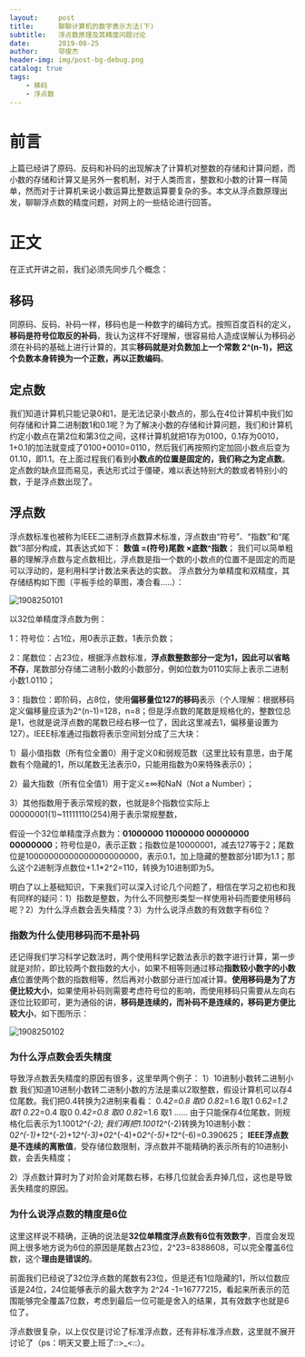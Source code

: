 ```yaml
---
layout:     post
title:      聊聊计算机的数字表示方法(下)
subtitle:   浮点数原理及其精度问题讨论
date:       2019-08-25
author:     邬俊杰
header-img: img/post-bg-debug.png
catalog: true
tags:
    - 移码
    - 浮点数
---
```


# 前言

上篇已经讲了原码、反码和补码的出现解决了计算机对整数的存储和计算问题，而小数的存储和计算又是另外一套机制，对于人类而言，整数和小数的计算一样简单，然而对于计算机来说小数运算比整数运算要复杂的多。本文从浮点数原理出发，聊聊浮点数的精度问题，对网上的一些结论进行回答。

# 正文

在正式开讲之前，我们必须先同步几个概念：

## 移码

同原码、反码、补码一样，移码也是一种数字的编码方式。按照百度百科的定义，**移码是符号位取反的补码**，我认为这样不好理解，很容易给人造成误解认为移码必须在补码的基础上进行计算的，其实**移码就是对负数加上一个常数 2^(n-1)，把这个负数本身转换为一个正数，再以正数编码**。

## 定点数

我们知道计算机只能记录0和1，是无法记录小数点的，那么在4位计算机中我们如何存储和计算二进制数1和0.1呢？为了解决小数的存储和计算问题，我们和计算机约定小数点在第2位和第3位之间，这样计算机就把1存为0100，0.1存为0010，1+0.1的加法就变成了0100+0010=0110，然后我们再按照约定加回小数点后变为01.10，即1.1。在上面过程我们看到**小数点的位置是固定的，我们称之为定点数**。定点数的缺点显而易见，表达形式过于僵硬，难以表达特别大的数或者特别小的数，于是浮点数出现了。

## 浮点数

浮点数标准也被称为IEEE二进制浮点数算术标准，浮点数由“符号”、“指数”和“尾数”3部分构成，其表达式如下：
**数值 =(符号)尾数 ×底数^指数**；
我们可以简单粗暴的理解浮点数与定点数相比，浮点数是指一个数的小数点的位置不是固定的而是可以浮动的，是利用科学计数法来表达的实数。
浮点数分为单精度和双精度，其存储结构如下图（平板手绘的草图，凑合看.....）：

![1908250101](https://wujunjiesd.github.io/img/post/1908250101.png)

以32位单精度浮点数为例：

1：符号位：占1位，用0表示正数，1表示负数；

2：尾数位：占23位，根据浮点数标准，**浮点数整数部分一定为1，因此可以省略不存**，尾数部分存储二进制小数的小数部分，例如位数为0110实际上表示二进制小数1.0110；

3：指数位：即阶码，占8位，使用**偏移量位127的移码**表示（个人理解：根据移码定义偏移量应该为2^(n-1)=128，n=8；但是浮点数的尾数是规格化的，整数位总是1，也就是说浮点数的尾数已经右移一位了，因此这里减去1，偏移量设置为127）。IEEE标准通过指数将表示空间划分成了三大块：

1）最小值指数（所有位全置0）用于定义0和弱规范数（这里比较有意思，由于尾数有个隐藏的1，所以尾数无法表示0，只能用指数为0来特殊表示0）；

2）最大指数（所有位全值1）用于定义±∞和NaN（Not a Number）；

3）其他指数用于表示常规的数，也就是8个指数位实际上00000001(1)~11111110(254)用于表示常规整数，

假设一个32位单精度浮点数为：**01000000 11000000 00000000 00000000**；符号位是0，表示正数；指数位是10000001，减去127等于2；尾数位是10000000000000000000000，表示0.1，加上隐藏的整数部分1即为1.1；那么这个2进制浮点数位+1.1*2^2=110，转换为10进制即为5。

明白了以上基础知识，下来我们可以深入讨论几个问题了，相信在学习之初也和我有同样的疑问：1）指数是整数，为什么不同整形类型一样使用补码而要使用移码呢？2）为什么浮点数会丢失精度？3）为什么说浮点数的有效数字有6位？

### 指数为什么使用移码而不是补码

还记得我们学习科学记数法时，两个使用科学记数法表示的数字进行计算，第一步就是对阶，即比较两个数指数的大小，如果不相等则通过移动**指数较小数字的小数点**位置使两个数的指数相等，然后再对小数部分进行加减计算。**使用移码是为了方便比较大小**，如果使用补码则需要考虑符号位的影响，而使用移码只需要从左向右逐位比较即可，更为通俗的讲，**移码是连续的，而补码不是连续的，移码更方便比较大小**，如下图所示：

![1908250102](https://wujunjiesd.github.io/img/post/1908250102.png)

### 为什么浮点数会丢失精度

导致浮点数丢失精度的原因有很多，这里举两个例子：
1）10进制小数转二进制小数
我们知道10进制小数转二进制小数的方法是乘以2取整数，假设计算机可以存4位尾数。我们把0.4转换为2进制来看看：
0.4*2=0.8     取0
0.8*2=1.6     取1
0.6*2=1.2     取1
0.2*2=0.4     取0
0.4*2=0.8     取0
0.8*2=1.6     取1
……
由于只能保存4位尾数，则规格化后表示为1.1001*2^(-2);
我们再把1.1001*2^(-2)转换为10进制小数：
0*2^(-1)+1*2^(-2)+1*2^(-3)+0*2^(-4)+0*2^(-5)+1*2^(-6)=0.390625；
**IEEE浮点数是不连续的离散值**，受存储位数限制，浮点数并不能精确的表示所有的10进制小数，会丢失精度；

2）浮点数计算时为了对阶会对尾数右移，右移几位就会丢弃掉几位，这也是导致丢失精度的原因。

### 为什么说浮点数的精度是6位

这里这样说不精确，正确的说法是**32位单精度浮点数有6位有效数字**，百度会发现网上很多地方说为6位的原因是尾数占23位，2^23=8388608，可以完全覆盖6位数，这个**理由是错误的**。

前面我们已经说了32位浮点数的尾数有23位，但是还有1位隐藏的1，所以位数应该是24位，24位能够表示的最大数字为 2^24 -1=16777215，看起来所表示的范围能够完全覆盖7位数，考虑到最后一位可能是舍入的结果，其有效数字也就是6位了。

浮点数很复杂，以上仅仅是讨论了标准浮点数，还有非标准浮点数，这里就不展开讨论了（ps：明天又要上班了::>_<::）。
